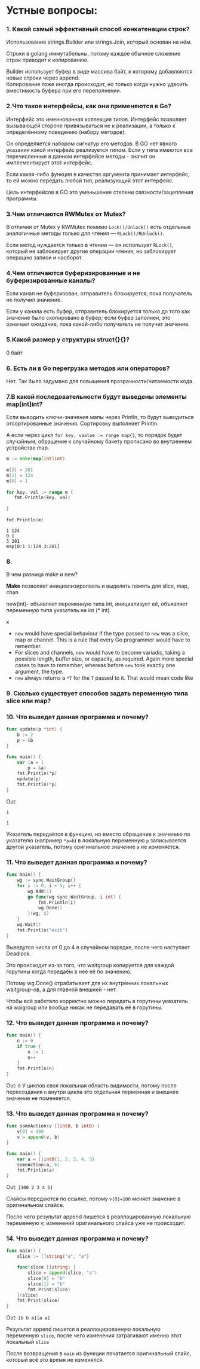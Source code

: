 # Устные вопросы:

### 1. Какой самый эффективный способ конкатенации строк?

Использование strings.Builder или strings.Join, который основан на нём.

Строки в golang иммутабельны, потому каждое обычное сложение строк приводит к копированию.

Builder использует буфер в виде массива байт, к которому добавляются новые строки через append.		
Копирование тоже иногда происходит, но только когда нужно удвоить вместимость буфера при его переполнении.

### 2.Что такое интерфейсы, как они применяются в Go?

Интерфейс это именнованная коллекция типов.
Интерфейс позволяет вызывающей стороне привязываться не к реализации, а только к определённому поведению (набору методов).

Он определяется набором сигнатур его методов. В GO нет явного указания какой интерфейс реализуется типом.
Если у типа имеются все перечисленные в данном интерфейсе методы - значит он имплементирует этот интерфейс.

Если какая-либо функция в качестве аргумента принимает интерфейс, то ей можно передать любой тип, реализующий этот интерфейс.

Цель интерфейсов в GO это уменьшение степени связности/зацепления программы.

### 3.Чем отличаются RWMutex от Mutex?

В отличии от Mutex у RWMutex помимо `Lock()/Unlock()` есть отдельные аналогичные методы только для чтения — `RLock()/RUnlock()`.

Если метод нуждается только в чтении — он использует `RLock()`, который не заблокирует другие операции чтения, но заблокирует операцию записи и наоборот.

### 4.Чем отличаются буферизированные и не буферизированные каналы?

Если канал не буферизован, отправитель блокируется, пока получатель не получил значение.

Если у канала есть буфер, отправитель блокируется только до того как значение было скопировано в буфер; если буфер заполнен, это означает ожидание, пока какой-либо получатель не получит значение.

### 5.Какой размер у структуры struct{}{}?

0 байт

### 6. Есть ли в Go перегрузка методов или операторов?

Нет. Так было задумано для повышения прозрачности/читаемости кода.

### 7.В какой последовательности будут выведены элементы map[int]int?

Если выводить ключи-значения мапы через Println, то будут выводиться отсортированные значения. Сортировку выполняет Println.

А если через цикл `for key, vaalue := range map{}`, то порядок будет случайным, обращение к случайному бакету прописано во внутреннем устройстве map. 

```go
m := make(map[int]int)  
  
m[3] = 281  
m[1] = 124  
m[0] = 1
  
for key, val := range m {  
   fmt.Println(key, val)  
  
}  
  
fmt.Println(m)
```

```
1 124
0 1
3 281
map[0:1 1:124 3:281]
```

### 8.

В чем разница make и new?

**Make** позволяет инициализиролвать 
и выделять память для slice, map, chan

new(int)- объявляет переменную типа int, инициализует её, объявляет переменную типа указатель на int (* int).

x

-   `new` would have special behaviour if the type passed to `new` was a slice, map or channel. This is a rule that every Go programmer would have to remember.
-   For slices and channels, `new` would have to become variadic, taking a possible length, buffer size, or capacity, as required. Again more special cases to have to remember, whereas before `new` took exactly one argument, the type.
-   `new` always returns a `*T` for the `T` passed to it. That would mean code like


### 9. Сколько существует способов задать переменную типа slice или map?


### 10. Что выведет данная программа и почему?

```go
func update(p *int) {
    b := 2
    p = &b
}

func main() {
    var (a = 1
        p = &a)
    fmt.Println(*p)
    update(p)
    fmt.Println(*p)
}
```
Out:

`1`

`1`

Указатель передаётся в функцию, но вместо обращение к значению по указателю (например `*p=b`) в локальную переменную `p` записывается другой указатель,
потому оригинальное значение `a` не изменяется.

### 11. Что выведет данная программа и почему?

```go
func main() {
    wg := sync.WaitGroup{}
    for i := 0; i < 5; i++ {
        wg.Add(1)
        go func(wg sync.WaitGroup, i int) {
            fmt.Println(i)
            wg.Done()
        }(wg, i)
    }
    wg.Wait()
    fmt.Println("exit")
}
```

Выведутся числа от 0 до 4 в случайном порядке, после чего наступает Deadlock.

Это происходит из-за того, что waitgroup копируется для каждой горутины когда передаём в неё её по значению.

Потому wg.Done() отрабатывает для их внутренних локальных waitgroup-ов, а для главной внешней - нет.

Чтобы всё работало корректно можно передать в горутины указатель на waigroup или вообще никак не передавать её в горутины.

### 12. Что выведет данная программа и почему?

```go
func main() {
    n := 0
    if true {
        n := 1
        n++
    }
    fmt.Println(n)
}
```
Out:
`0`
У циклов своя локальная область видимости,
потому после пересоздания `n` внутри цикла это отдельная перменная и внешнее значение не поменяется.

### 13. Что выведет данная программа и почему?

```go
func someAction(v []int8, b int8) {
    v[0] = 100
    v = append(v, b)
}

func main() {
    var a = []int8{1, 2, 3, 4, 5}
    someAction(a, 6)
    fmt.Println(a)
}
```
Out:
`[100 2 3 4 5]`

Слайсы передаются по ссылке, потому `v[0]=100` меняет значение в оригинальном слайсе.

После чего результат append пишется в реаллоцированную локальную переменную v, изменений оригинального слайса уже не происходит.

### 14. Что выведет данная программа и почему?

```go
func main() {
    slice := []string{"a", "a"}

    func(slice []string) {
        slice = append(slice, "a")
        slice[0] = "b"
        slice[1] = "b"
        fmt.Print(slice)
    }(slice)
    fmt.Print(slice)
}
```
Out:
`[b b a][a a]`

Результат append пишется в реаллоцированную локальную переменную `slice`,
после чего изменения затрагивают именно этот локальный `slice`

После возвращения в `main` из функции печатается оригинальный слайс, который всё это время не изменялся.
